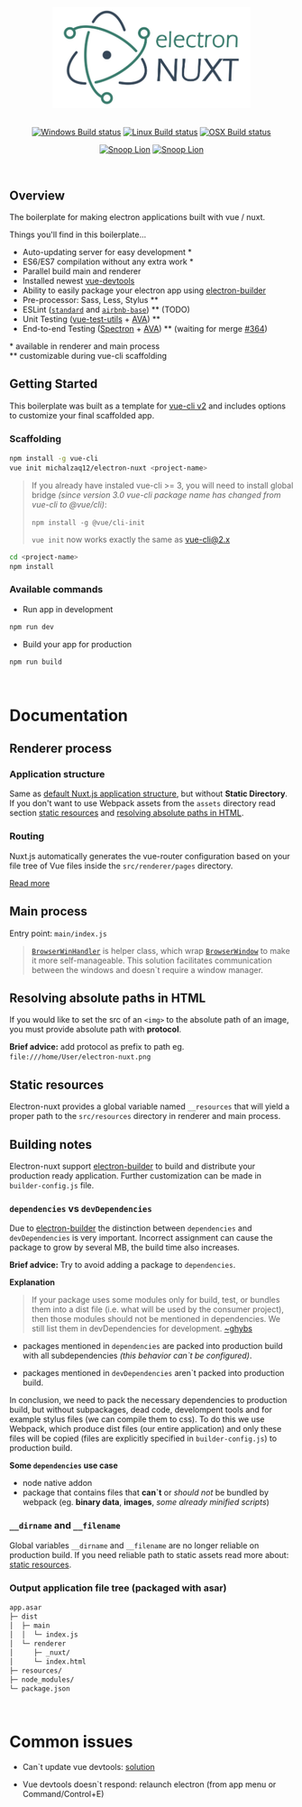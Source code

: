 

<div align="center">
<br>
<img width="350" src="./docs/images/electron-nuxt.png" alt="electron-nuxt">
<br>
<br>
</div>

<div align="center">

[![Windows Build status](http://badges.herokuapp.com/travis/michalzaq12/electron-nuxt?env=BADGE=windows&label=Windows&style=for-the-badge&branch=master)](https://travis-ci.org/michalzaq12/electron-nuxt)
[![Linux Build status](http://badges.herokuapp.com/travis/michalzaq12/electron-nuxt?env=BADGE=linux&label=Linux&style=for-the-badge&branch=master)](https://travis-ci.org/michalzaq12/electron-nuxt)
[![OSX Build status](http://badges.herokuapp.com/travis/michalzaq12/electron-nuxt?env=BADGE=osx&label=Mac&style=for-the-badge&branch=master)](https://travis-ci.org/michalzaq12/electron-nuxt)

</div>

<div align="center">

[![Snoop Lion](https://forthebadge.com/images/badges/made-with-javascript.svg)]()
[![Snoop Lion](https://forthebadge.com/images/badges/for-you.svg)]()

</div>

<br>

## Overview

The boilerplate for making electron applications built with vue / nuxt.

Things you'll find in this boilerplate...

* Auto-updating server for easy development \*
* ES6/ES7 compilation without any extra work \*
* Parallel build main and renderer
* Installed newest [vue-devtools](https://github.com/vuejs/vue-devtools)
* Ability to easily package your electron app using [electron-builder](https://github.com/electron-userland/electron-builder)
* Pre-processor: Sass, Less, Stylus \**
* ESLint \([`standard`](https://github.com/feross/standard) and [`airbnb-base`](https://github.com/airbnb/javascript)\) \** (TODO)
* Unit Testing \([vue-test-utils](https://vue-test-utils.vuejs.org) + [AVA](https://github.com/avajs/ava)\) \**
* End-to-end Testing \([Spectron](https://github.com/electron/spectron) + [AVA](https://github.com/avajs/ava)\) \** (waiting for merge [#364](https://github.com/electron/spectron/pull/364))

\* available in renderer and main process <br>
\** customizable during vue-cli scaffolding



## Getting Started

This boilerplate was built as a template for [vue-cli v2](https://www.npmjs.com/package/vue-cli) and includes options to customize your final scaffolded app. 

### Scaffolding

```bash
npm install -g vue-cli
vue init michalzaq12/electron-nuxt <project-name>
```

> If you already have instaled vue-cli >= 3, you will need to install global bridge *(since version 3.0 vue-cli package name has changed from vue-cli to @vue/cli)*:
>
> `npm install -g @vue/cli-init`
>
> `vue init` now works exactly the same as vue-cli@2.x

```bash
cd <project-name>
npm install
```




### Available commands

- Run app in development
```bash
npm run dev
```
- Build your app for production 
```bash
npm run build
```

<br>


# Documentation

## Renderer process

### Application structure

Same as [default Nuxt.js application structure](https://nuxtjs.org/guide/directory-structure/), but without **Static Directory**. If you don't want to use Webpack assets from the `assets` directory read section [static resources](#static-resources) and [resolving absolute paths in HTML](#resolving-absolute-paths-in-HTML).

### Routing 

Nuxt.js automatically generates the vue-router configuration based on your file tree of Vue files inside the `src/renderer/pages` directory.

[Read more](https://nuxtjs.org/guide/routing/)

### 

## Main process

Entry point: `main/index.js`

> [`BrowserWinHandler`](https://github.com/michalzaq12/electron-nuxt/blob/master/template/src/main/BrowserWinHandler.js) is helper class, which wrap [`BrowserWindow`](https://electronjs.org/docs/api/browser-window) to make it more self-manageable. This solution facilitates communication between the windows and doesn`t require a window manager.

## Resolving absolute paths in HTML

If you would like to set the src of an `<img>` to the absolute path of an image, you must provide absolute path with **protocol**.

**Brief advice:** add protocol as prefix to path eg. `file:///home/User/electron-nuxt.png`

## Static resources

Electron-nuxt provides a global variable named `__resources` that will yield a proper path to the `src/resources` directory in renderer and main process. 

## Building notes

Electron-nuxt support [electron-builder](https://github.com/electron-userland/electron-builder) to build and distribute your production ready application. Further customization can be made in `builder-config.js` file.

### `dependencies` vs `devDependencies`

Due to [electron-builder](https://github.com/electron-userland/electron-builder) the distinction between `dependencies` and `devDependencies` is very important. Incorrect assignment can cause the package to grow by several MB, the build time also increases.

**Brief advice:** Try to avoid adding a package to `dependencies`.

    
**Explanation**
    
> If your package uses some modules only for build, test, or bundles them into a dist file (i.e. what will be used by the consumer project), then those modules should not be mentioned in dependencies. We still list them in devDependencies for development. [~ghybs](https://stackoverflow.com/a/50803712)

- packages mentioned in `dependencies` are packed into production build with all subdependencies *(this behavior can`t be configured)*.

- packages mentioned in `devDependencies` aren`t packed into production build. 

In conclusion, we need to pack the necessary dependencies to production build, but without subpackages, dead code, develompent tools and for example stylus files (we can compile them to css). To do this we use Webpack, which produce dist files (our entire application) and only these files will be copied (files are explicitly specified in `builder-config.js`) to production build.

**Some `dependencies` use case**

- node native addon
- package that contains files that **can`t** or *should not* be bundled by webpack (eg. **binary data**, **images**, *some already minified scripts*)

### `__dirname` and `__filename`

Global variables `__dirname` and `__filename` are no longer reliable on production build. If you need reliable path to static assets read more about: [static resources](#static-resources).


### Output application file tree (packaged with asar)

```
app.asar
├─ dist
│  ├─ main
│  │  └─ index.js
│  └─ renderer
│     ├─ _nuxt/
│     └─ index.html
├─ resources/
├─ node_modules/
└─ package.json
```

<br>

# Common issues

- Can`t update vue devtools: [solution](https://github.com/SimulatedGREG/electron-vue/issues/844)

- Vue devtools doesn`t respond: relaunch electron (from app menu or Command/Control+E)